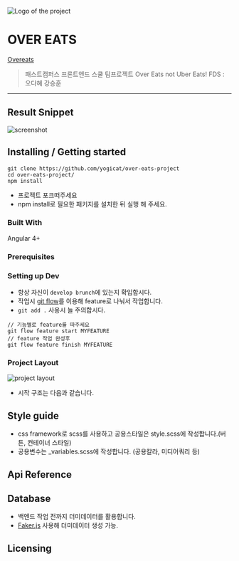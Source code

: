 ![Logo of the project](./readme/logo.png)

# OVER EATS
[Overeats](https://overeats.ohda.fun)

> 패스트캠퍼스 프론트앤드 스쿨 팀프로젝트
Over Eats not Uber Eats!
FDS : 오다혜 강승훈 

---

## Result Snippet
![screenshot](./readme/screen.gif)



## Installing / Getting started

```shell
git clone https://github.com/yogicat/over-eats-project
cd over-eats-project/
npm install
```
- 프로젝트 포크떠주세요
- npm install로 필요한 패키지를 설치한 뒤 실행 해 주세요.


### Built With
Angular 4+


### Prerequisites

### Setting up Dev

- 항상 자신이 `develop brunch`에 있는지 확입합시다.
- 작업시 [git flow](https://danielkummer.github.io/git-flow-cheatsheet/index.ko_KR.html)를 이용해 feature로 나눠서 작업합니다.
- `git add .` 사용시 늘 주의합시다.

```shell
// 기능별로 feature를 따주세요
git flow feature start MYFEATURE
// feature 작업 완성후
git flow feature finish MYFEATURE
```


### Project Layout

![project layout](./readme/layout.png)

- 시작 구조는 다음과 같습니다.


## Style guide

- css framework로 scss를 사용하고 공용스타일은 style.scss에 작성합니다.(버튼, 컨테이너 스타일)
- 공용변수는 _variables.scss에 작성합니다. (공용칼라, 미디어쿼리 등)

## Api Reference


## Database

- 백엔드 작업 전까지 더미데이터를 활용합니다.
- [Faker.js](https://github.com/marak/Faker.js/) 사용해 더미데이터 생성 가능.

## Licensing